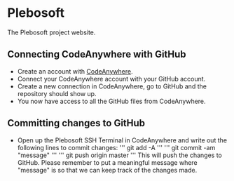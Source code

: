 # Plebosoft
The Plebosoft project website. 

## Connecting CodeAnywhere with GitHub
* Create an account with [CodeAnywhere](https://codeanywhere.com/).
* Connect your CodeAnywhere account with your GitHub account.
* Create a new connection in CodeAnywhere, go to GitHub and the repository should show up.
* You now have access to all the GitHub files from CodeAnywhere.

## Committing changes to GitHub
- Open up the Plebosoft SSH Terminal in CodeAnywhere and write out the following lines to commit changes:
'''
git add -A
'''
'''
git commit -am "message"
'''
'''
git push origin master
'''
This will push the changes to GitHub. 
Please remember to put a meaningful message where "message" is so that we can keep track of the changes made.